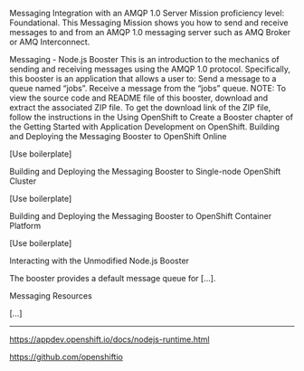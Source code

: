 Messaging Integration with an AMQP 1.0 Server
Mission proficiency level: Foundational.
This Messaging Mission shows you how to send and receive messages to and from an AMQP 1.0 messaging server such as AMQ Broker or AMQ Interconnect.

Messaging - Node.js Booster
This is an introduction to the mechanics of sending and receiving messages using the AMQP 1.0 protocol.  Specifically, this booster is an application that allows a user to:
Send a message to a queue named “jobs”.
Receive a message from the “jobs” queue.
NOTE: To view the source code and README file of this booster, download and extract the associated ZIP file.  To get the download link of the ZIP file, follow the instructions in the Using OpenShift to Create a Booster chapter of the Getting Started with Application Development on OpenShift.
Building and Deploying the Messaging Booster to OpenShift Online

[Use boilerplate]

Building and Deploying the Messaging Booster to Single-node OpenShift Cluster

[Use boilerplate]

Building and Deploying the Messaging Booster to OpenShift Container Platform

[Use boilerplate]

Interacting with the Unmodified Node.js Booster

The booster provides a default message queue for [...].

Messaging Resources

[...]

---

https://appdev.openshift.io/docs/nodejs-runtime.html

https://github.com/openshiftio
